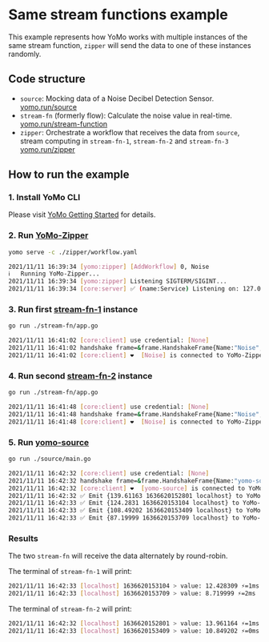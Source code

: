# Same stream functions example

This example represents how YoMo works with multiple instances of the same stream function, `zipper` will send the data to one of these instances randomly.

## Code structure

+ `source`: Mocking data of a Noise Decibel Detection Sensor. [yomo.run/source](https://docs.yomo.run/source)
+ `stream-fn` (formerly flow): Calculate the noise value in real-time. [yomo.run/stream-function](https://docs.yomo.run/stream-function)
+ `zipper`: Orchestrate a workflow that receives the data from `source`, stream computing in `stream-fn-1`, `stream-fn-2` and `stream-fn-3` [yomo.run/zipper](https://docs.yomo.run/zipper)

## How to run the example

### 1. Install YoMo CLI

Please visit [YoMo Getting Started](https://github.com/yomorun/yomo#1-install-cli) for details.

### 2. Run [YoMo-Zipper](https://docs.yomo.run/zipper)

```bash
yomo serve -c ./zipper/workflow.yaml

2021/11/11 16:39:34 [yomo:zipper] [AddWorkflow] 0, Noise
ℹ️   Running YoMo-Zipper...
2021/11/11 16:39:34 [yomo:zipper] Listening SIGTERM/SIGINT...
2021/11/11 16:39:34 [core:server] ✅ (name:Service) Listening on: 127.0.0.1:9000, QUIC: [v1 draft-29]
```

### 3. Run first [stream-fn-1](https://docs.yomo.run/stream-function) instance

```bash
go run ./stream-fn/app.go

2021/11/11 16:41:02 [core:client] use credential: [None]
2021/11/11 16:41:02 handshake frame=&frame.HandshakeFrame{Name:"Noise", ClientType:0x5d, authType:0x0, authPayload:[]uint8(nil)},err=<nil>
2021/11/11 16:41:02 [core:client] ❤️  [Noise] is connected to YoMo-Zipper localhost:9000
```

### 4. Run second [stream-fn-2](https://docs.yomo.run/stream-function) instance

```bash
go run ./stream-fn/app.go

2021/11/11 16:41:48 [core:client] use credential: [None]
2021/11/11 16:41:48 handshake frame=&frame.HandshakeFrame{Name:"Noise", ClientType:0x5d, authType:0x0, authPayload:[]uint8(nil)},err=<nil>
2021/11/11 16:41:48 [core:client] ❤️  [Noise] is connected to YoMo-Zipper localhost:9000
```

### 5. Run [yomo-source](https://docs.yomo.run/source)

```bash
go run ./source/main.go

2021/11/11 16:42:32 [core:client] use credential: [None]
2021/11/11 16:42:32 handshake frame=&frame.HandshakeFrame{Name:"yomo-source", ClientType:0x5f, authType:0x0, authPayload:[]uint8(nil)},err=<nil>
2021/11/11 16:42:32 [core:client] ❤️  [yomo-source] is connected to YoMo-Zipper localhost:9000
2021/11/11 16:42:32 ✅ Emit {139.61163 1636620152801 localhost} to YoMo-Zipper
2021/11/11 16:42:33 ✅ Emit {124.2831 1636620153104 localhost} to YoMo-Zipper
2021/11/11 16:42:33 ✅ Emit {108.49202 1636620153409 localhost} to YoMo-Zipper
2021/11/11 16:42:33 ✅ Emit {87.19999 1636620153709 localhost} to YoMo-Zipper
```

### Results

The two `stream-fn` will receive the data alternately by round-robin.

The terminal of `stream-fn-1` will print:

```bash
2021/11/11 16:42:33 [localhost] 1636620153104 > value: 12.428309 ⚡️=1ms
2021/11/11 16:42:33 [localhost] 1636620153709 > value: 8.719999 ⚡️=2ms
```

The terminal of `stream-fn-2` will print:

```bash
2021/11/11 16:42:32 [localhost] 1636620152801 > value: 13.961164 ⚡️=1ms
2021/11/11 16:42:33 [localhost] 1636620153409 > value: 10.849202 ⚡️=0ms
```
